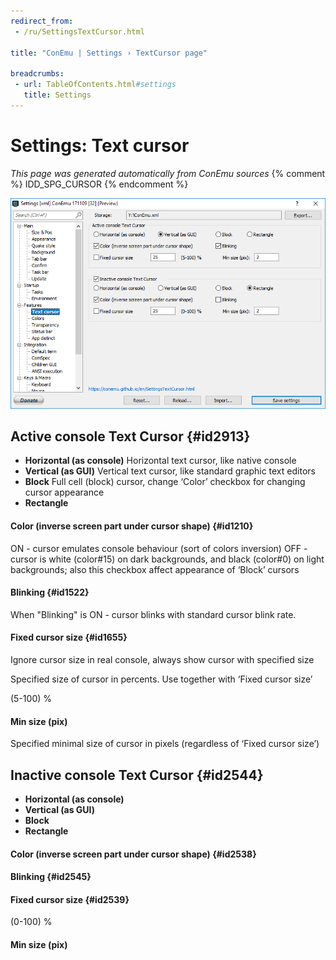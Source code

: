 ```yaml
---
redirect_from:
 - /ru/SettingsTextCursor.html

title: "ConEmu | Settings › TextCursor page"

breadcrumbs:
 - url: TableOfContents.html#settings
   title: Settings
---
```


# Settings: Text cursor

*This page was generated automatically from ConEmu sources*
{% comment %} IDD_SPG_CURSOR {% endcomment %}

![ConEmu Settings: Text cursor](/img/Settings-TextCursor.png)



## Active console Text Cursor  {#id2913}




* **Horizontal (as console)** Horizontal text cursor, like native console
* **Vertical (as GUI)** Vertical text cursor, like standard graphic text editors
* **Block** Full cell (block) cursor, change ‘Color’ checkbox for changing cursor appearance
* **Rectangle**


#### Color (inverse screen part under cursor shape)  {#id1210}
ON - cursor emulates console behaviour (sort of colors inversion) OFF - cursor is white (color#15) on dark backgrounds, and black (color#0) on light backgrounds; also this checkbox affect appearance of ‘Block’ cursors

#### Blinking  {#id1522}
When "Blinking" is ON - cursor blinks with standard cursor blink rate.

#### Fixed cursor size  {#id1655}
Ignore cursor size in real console, always show cursor with specified size

Specified size of cursor in percents. Use together with ‘Fixed cursor size’

(5-100) %



#### Min size (pix)
Specified minimal size of cursor in pixels (regardless of ‘Fixed cursor size’)



## Inactive console Text Cursor  {#id2544}




* **Horizontal (as console)**
* **Vertical (as GUI)**
* **Block**
* **Rectangle**


#### Color (inverse screen part under cursor shape)  {#id2538}


#### Blinking  {#id2545}


#### Fixed cursor size  {#id2539}




(0-100) %



#### Min size (pix)




